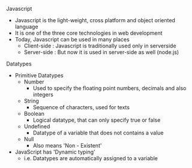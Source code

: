 Javascript
  - Javascript is the light-weight, cross platform and object oriented language
  - It is one of the three core technologies in web development
  - Today, Javascript can be used in many places
    - Client-side : Javascript is traditionally used only in serverside
    - Server-side : But now it is used in server-side as well (node.js)

Datatypes
  - Primitive Datatypes
    - Number
      - Used to specify the floating point numbers, decimals and also integers
    - String
      - Sequence of characters, used for texts
    - Boolean
      - Logical datatype, that can only specify true or false
    - Undefined
      - Datatype of a variable that does not contains a value
    - Null
      - Also means 'Non - Existent'
  - JavaScript has 'Dynamic typing'
    - i.e. Datatypes are automatically assigned to a variable 
